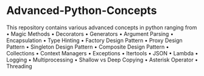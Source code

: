 # Advanced-Python-Concepts
This repository contains various advanced concepts in python ranging from
• Magic Methods
• Decorators
• Generators
• Argument Parsing
• Encapsulation
• Type Hinting
• Factory Design Pattern
• Proxy Design Pattern
• Singleton Design Pattern
• Composite Design Pattern
• Collections
• Context Managers
• Exceptions
• Itertools
• JSON
• Lambda
• Logging
• Multiprocessing
• Shallow vs Deep Copying
• Asterisk Operator
• Threading
